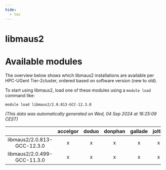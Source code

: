 ```yaml
---
hide:
  - toc
---
```


libmaus2
========

# Available modules


The overview below shows which libmaus2 installations are available per HPC-UGent Tier-2cluster, ordered based on software version (new to old).

To start using libmaus2, load one of these modules using a `module load` command like:

```shell
module load libmaus2/2.0.813-GCC-12.3.0
```

*(This data was automatically generated on Wed, 04 Sep 2024 at 16:25:09 CEST)*  

| |accelgor|doduo|donphan|gallade|joltik|shinx|skitty|
| :---: | :---: | :---: | :---: | :---: | :---: | :---: | :---: |
|libmaus2/2.0.813-GCC-12.3.0|x|x|x|x|x|x|x|
|libmaus2/2.0.499-GCC-11.3.0|x|x|x|x|x|-|x|
